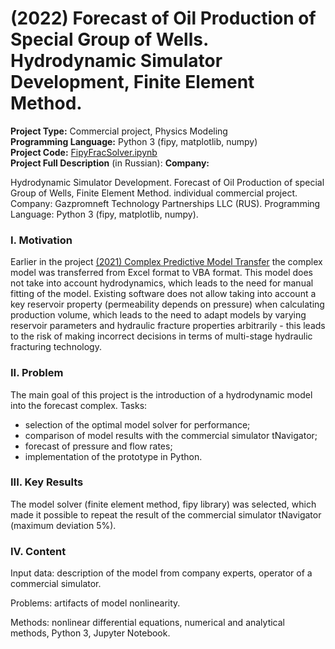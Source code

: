 # (2022) Forecast of Oil Production of Special Group of Wells. Hydrodynamic Simulator Development, Finite Element Method.
**Project Type:** Commercial project, Physics Modeling  
**Programming Language:** Python 3 (fipy, matplotlib, numpy)  
**Project Сode:**  [FipyFracSolver.ipynb](https://github.com/ResearchMachine/commercial-project-hydrodynamic-in-predictive-complex/blob/main/FipyFracSolver.ipynb)  
**Project Full Description** (in Russian): 
**Company:** 


Hydrodynamic Simulator Development. Forecast of Oil Production of special Group of Wells, Finite Element Method.
individual commercial project. Company: Gazpromneft Technology Partnerships LLC (RUS). Programming Language: Python 3 (fipy, matplotlib, numpy).

### I. Motivation
Earlier in the project [(2021) Complex Predictive Model Transfer](https://github.com/ResearchMachine/commercial-project-parcing-of-predictive-complex) the complex model was transferred from Excel format to VBA format. This model does not take into account hydrodynamics, which leads to the need for manual fitting of the model.
Existing software does not allow taking into account a key reservoir property (permeability depends on pressure) when calculating production volume, which leads to the need to adapt models by varying reservoir parameters and hydraulic fracture properties arbitrarily - this leads to the risk of making incorrect decisions in terms of multi-stage hydraulic fracturing technology.

### II. Problem
The main goal of this project is the introduction of a hydrodynamic model into the forecast complex.
Tasks:
* selection of the optimal model solver for performance;  
* comparison of model results with the commercial simulator tNavigator;  
* forecast of pressure and flow rates;  
* implementation of the prototype in Python.  

### III. Key Results 
The model solver (finite element method, fipy library) was selected, which made it possible to repeat the result of the commercial simulator tNavigator (maximum deviation 5%).


### IV. Content



Input data: description of the model from company experts, operator of a commercial simulator.

Problems: artifacts of model nonlinearity.

Methods: nonlinear differential equations, numerical and analytical methods, Python 3, Jupyter Notebook.



